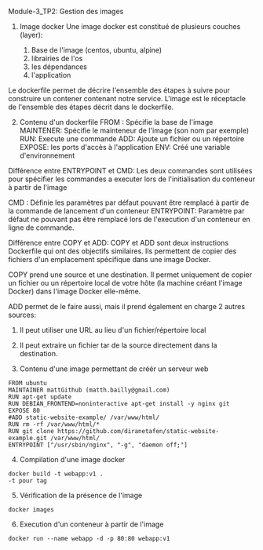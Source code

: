 Module-3_TP2: Gestion des images

 1. Image docker
 Une image docker est constitué de plusieurs couches (layer):
 
	 1. Base de l'image (centos, ubuntu, alpine)
	 2. librairies de l'os
	 3. les dépendances
	 4. l'application
	 
Le dockerfile permet de décrire l'ensemble des étapes à suivre pour construire un contener contenant notre service. L'image est le réceptacle de l'ensemble des étapes décrit dans le dockerfile.

2.	Contenu d'un dockerfile
FROM : Spécifie la base de l'image
MAINTENER: Spécifie le mainteneur de l'image (son nom par exemple)
RUN: Execute une commande
ADD: Ajoute un fichier ou un répertoire
EXPOSE: les ports d'accès à l'application
ENV: Créé une variable d'environnement

Différence entre ENTRYPOINT et CMD:
Les deux commandes sont utilisées pour spécifier les commandes a executer lors de l'initialisation du conteneur à partir de l'image

CMD : Définie les paramètres par défaut pouvant être remplacé à partir de la commande de lancement d'un conteneur
ENTRYPOINT: Paramètre par défaut ne pouvant pas être remplacé lors de l'execution d'un conteneur en ligne de commande.

Différence entre COPY et ADD:
COPY et ADD sont deux instructions Dockerfile qui ont des objectifs similaires. Ils permettent de copier des fichiers d'un emplacement spécifique dans une image Docker.

COPY prend une source et une destination. Il permet uniquement de copier un fichier ou un répertoire local de votre hôte (la machine créant l'image Docker) dans l'image Docker elle-même.

ADD permet de le faire aussi, mais il prend également en charge 2 autres sources:

 1. Il peut utiliser une URL au lieu d'un fichier/répertoire local
 2. Il peut extraire un fichier tar de la source directement dans la destination.

3. Contenu d'une image permettant de créér un serveur  web

```
FROM ubuntu
MAINTAINER mattGithub (matth.bailly@gmail.com)
RUN apt-get update
RUN DEBIAN_FRONTEND=noninteractive apt-get install -y nginx git
EXPOSE 80
#ADD static-website-example/ /var/www/html/
RUN rm -rf /var/www/html/*
RUN git clone https://github.com/diranetafen/static-website-example.git /var/www/html/
ENTRYPOINT ["/usr/sbin/nginx", "-g", "daemon off;"]
```

4. Compilation d'une image docker
```
docker build -t webapp:v1 .
-t pour tag
```
5. Vérification de la présence de l'image 
```
docker images
```
6. Execution d'un conteneur à partir de l'image
```
docker run --name webapp -d -p 80:80 webapp:v1
```

